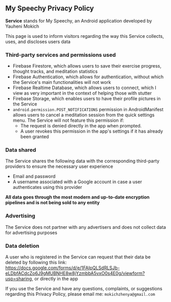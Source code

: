 
## My Speechy Privacy Policy


**Service** stands for My Speechy, an Android application developed by Yauheni Mokich

This page is used to inform visitors regarding the way this Service collects, uses, and discloses users data


### Third-party services and permissions used
- Firebase Firestore, which allows users to save their exercise progress, thought tracks, and meditation statistics
- Firebase Authentication, which allows for authentication, without which the Service's main functionalities will not work
- Firebase Realtime Database, which allows users to connect, which I view as very important in the context of helping those with stutter
- Firebase Storage, which enables users to have their profile pictures in the Service
- `android.permission.POST_NOTIFICATIONS` permission in AndroidManifest allows users to cancel a meditation session from the quick settings menu. The Service will not feature this permission if:
  - The request is denied directly in the app when prompted.
  - A user revokes this permission in the app's settings if it has already been granted

### Data shared
The Service shares the following data with the corresponding third-party providers to ensure the necessary user experience
- Email and password
- A username associated with a Google account in case a user authenticates using this provider

**All data goes through the most modern and up-to-date encryption pipelines and is not being sold to any entity**

### Advertising
The Service does not partner with any advertisers and does not collect data for advertising purposes
  
### Data deletion
A user who is registered in the Service can request that their data be deleted by following this link: https://docs.google.com/forms/d/e/1FAIpQLSdRLSJb-eLDbfACdcZo6J9gMUBNHE8w8jYzmbbA5vxO0s4E0g/viewform?usp=sharing, or directly in the app

If you use the Service and have any questions, complaints, or suggestions regarding this Privacy Policy, please email me: `mokichzhenya@gmail.com`
